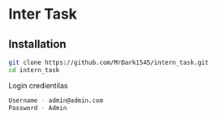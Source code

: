 
# Inter Task 
## Installation


```bash
git clone https://github.com/MrDark1545/intern_task.git
cd intern_task
```
Login credientilas
```bash
Username - admin@admin.com
Password - Admin
```



